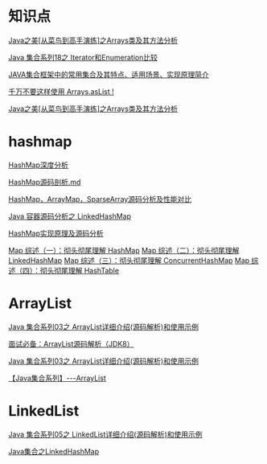# 知识点

[Java之美[从菜鸟到高手演练]之Arrays类及其方法分析](https://blog.csdn.net/zhangerqing/article/details/42750027)

[Java 集合系列18之 Iterator和Enumeration比较](https://www.cnblogs.com/skywang12345/p/3311275.html)

[JAVA集合框架中的常用集合及其特点、适用场景、实现原理简介](https://www.jianshu.com/p/b54f1df33f84)

[千万不要这样使用 Arrays.asList !](https://mp.weixin.qq.com/s/iDpx7krEjSue0-IXGiMFeQ)

[Java之美[从菜鸟到高手演练]之Arrays类及其方法分析](https://blog.csdn.net/zhangerqing/article/details/42750027)

# hashmap

[HashMap深度分析](https://www.jianshu.com/p/8b372f3a195d)

[HashMap源码剖析.md](https://github.com/francistao/LearningNotes/blob/master/Part2/JavaSE/HashMap%E6%BA%90%E7%A0%81%E5%89%96%E6%9E%90.md)

[HashMap，ArrayMap，SparseArray源码分析及性能对比](https://www.jianshu.com/p/7b9a1b386265)

[Java 容器源码分析之 LinkedHashMap](http://blog.jrwang.me/2016/java-collections-linkedhashmap/)

[HashMap实现原理及源码分析](https://www.cnblogs.com/chengxiao/p/6059914.html?hmsr=toutiao.io&utm_medium=toutiao.io&utm_source=toutiao.io)

[Map 综述（一）：彻头彻尾理解 HashMap](https://blog.csdn.net/justloveyou_/article/details/62893086)
[Map 综述（二）：彻头彻尾理解 LinkedHashMap](https://blog.csdn.net/justloveyou_/article/details/71713781)
[Map 综述（三）：彻头彻尾理解 ConcurrentHashMap](https://blog.csdn.net/justloveyou_/article/details/72783008)
[Map 综述（四）：彻头彻尾理解 HashTable](https://blog.csdn.net/justloveyou_/article/details/72862373)

# ArrayList

[Java 集合系列03之 ArrayList详细介绍(源码解析)和使用示例](https://www.cnblogs.com/skywang12345/p/3308556.html)

[面试必备：ArrayList源码解析（JDK8）](https://blog.csdn.net/zxt0601/article/details/77281231)

[Java 集合系列03之 ArrayList详细介绍(源码解析)和使用示例](https://www.cnblogs.com/skywang12345/p/3308556.html)

[【Java集合系列】---ArrayList](https://zhuanlan.zhihu.com/p/24247566)

# LinkedList

[Java 集合系列05之 LinkedList详细介绍(源码解析)和使用示例](https://www.cnblogs.com/skywang12345/p/3308807.html)

[Java集合之LinkedHashMap](https://www.cnblogs.com/xiaoxi/p/6170590.html)



